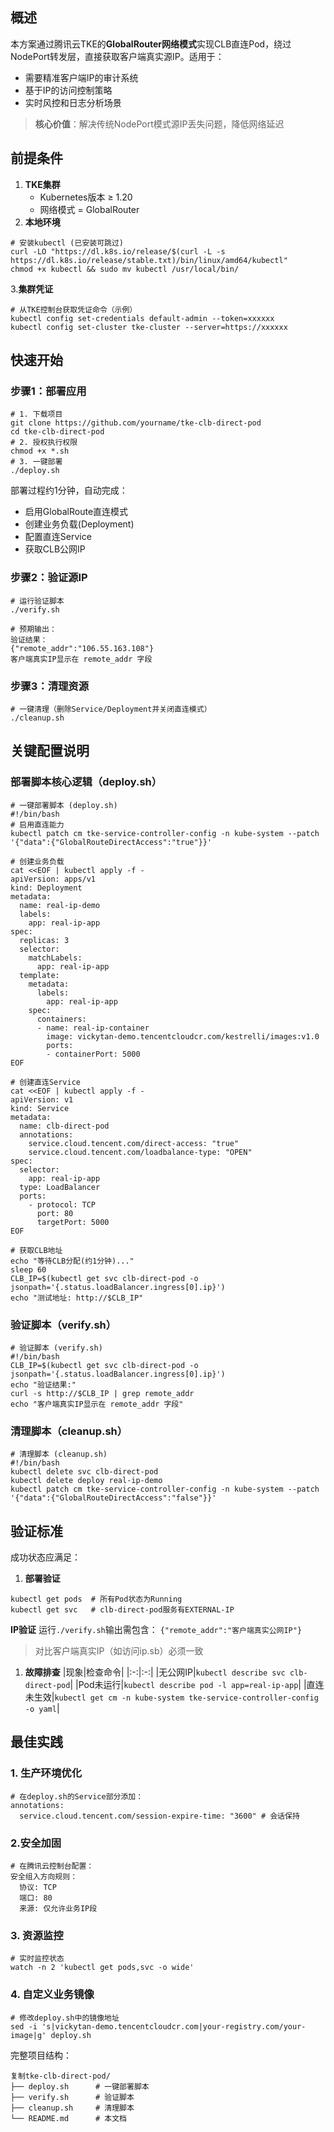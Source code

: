 
## 概述

本方案通过腾讯云TKE的**GlobalRouter网络模式**实现CLB直连Pod，绕过NodePort转发层，直接获取客户端真实源IP。适用于：
- 需要精准客户端IP的审计系统
- 基于IP的访问控制策略
- 实时风控和日志分析场景

>​**核心价值**​：解决传统NodePort模式源IP丢失问题，降低网络延迟

## 前提条件

1. ​**TKE集群**​
	- Kubernetes版本 ≥ 1.20
	- 网络模式 = GlobalRouter
2. ​**本地环境**​

```
# 安装kubectl (已安装可跳过)
curl -LO "https://dl.k8s.io/release/$(curl -L -s https://dl.k8s.io/release/stable.txt)/bin/linux/amd64/kubectl"
chmod +x kubectl && sudo mv kubectl /usr/local/bin/
```
3.​**集群凭证**
```
# 从TKE控制台获取凭证命令（示例）
kubectl config set-credentials default-admin --token=xxxxxx
kubectl config set-cluster tke-cluster --server=https://xxxxxx
```

## 快速开始

### 步骤1：部署应用

```
# 1. 下载项目
git clone https://github.com/yourname/tke-clb-direct-pod
cd tke-clb-direct-pod
# 2. 授权执行权限
chmod +x *.sh
# 3. 一键部署
./deploy.sh
```

部署过程约1分钟，自动完成：
- 启用GlobalRoute直连模式
- 创建业务负载(Deployment)
- 配置直连Service
- 获取CLB公网IP

### 步骤2：验证源IP

```
# 运行验证脚本
./verify.sh

# 预期输出：
验证结果：
{"remote_addr":"106.55.163.108"} 
客户端真实IP显示在 remote_addr 字段
```

### 步骤3：清理资源
```
# 一键清理（删除Service/Deployment并关闭直连模式）
./cleanup.sh
```

## 关键配置说明

### 部署脚本核心逻辑（deploy.sh）
```
# 一键部署脚本 (deploy.sh)
#!/bin/bash
# 启用直连能力
kubectl patch cm tke-service-controller-config -n kube-system --patch '{"data":{"GlobalRouteDirectAccess":"true"}}'

# 创建业务负载
cat <<EOF | kubectl apply -f -
apiVersion: apps/v1
kind: Deployment
metadata:
  name: real-ip-demo
  labels:
    app: real-ip-app
spec:
  replicas: 3
  selector:
    matchLabels:
      app: real-ip-app
  template:
    metadata:
      labels:
        app: real-ip-app
    spec:
      containers:
      - name: real-ip-container
        image: vickytan-demo.tencentcloudcr.com/kestrelli/images:v1.0
        ports:
        - containerPort: 5000
EOF

# 创建直连Service
cat <<EOF | kubectl apply -f -
apiVersion: v1
kind: Service
metadata:
  name: clb-direct-pod
  annotations:
    service.cloud.tencent.com/direct-access: "true"
    service.cloud.tencent.com/loadbalance-type: "OPEN"
spec:
  selector:
    app: real-ip-app
  type: LoadBalancer
  ports:
    - protocol: TCP
      port: 80
      targetPort: 5000
EOF

# 获取CLB地址
echo "等待CLB分配(约1分钟)..."
sleep 60
CLB_IP=$(kubectl get svc clb-direct-pod -o jsonpath='{.status.loadBalancer.ingress[0].ip}')
echo "测试地址: http://$CLB_IP"
```

### 验证脚本（verify.sh）
```
# 验证脚本 (verify.sh)
#!/bin/bash
CLB_IP=$(kubectl get svc clb-direct-pod -o jsonpath='{.status.loadBalancer.ingress[0].ip}')
echo "验证结果:"
curl -s http://$CLB_IP | grep remote_addr
echo "客户端真实IP显示在 remote_addr 字段"
```

### 清理脚本（cleanup.sh）
```
# 清理脚本 (cleanup.sh)
#!/bin/bash
kubectl delete svc clb-direct-pod
kubectl delete deploy real-ip-demo
kubectl patch cm tke-service-controller-config -n kube-system --patch '{"data":{"GlobalRouteDirectAccess":"false"}}'
```

## 验证标准

成功状态应满足：
1. ​**部署验证**​
```
kubectl get pods  # 所有Pod状态为Running
kubectl get svc   # clb-direct-pod服务有EXTERNAL-IP
```

​**IP验证**​
运行`./verify.sh`输出需包含：
`{"remote_addr":"客户端真实公网IP"}`
>对比客户端真实IP（如访问ip.sb）必须一致

1. **故障排查**​
	|现象|检查命令|
	|:-:|:-:|
	|无公网IP|`kubectl describe svc clb-direct-pod`|
	|Pod未运行|`kubectl describe pod -l app=real-ip-app`|
	|直连未生效|`kubectl get cm -n kube-system tke-service-controller-config -o yaml`|
	
	
## 最佳实践

### 1. 生产环境优化
```
# 在deploy.sh的Service部分添加：
annotations:
  service.cloud.tencent.com/session-expire-time: "3600" # 会话保持
```

### 2.安全加固
```
# 在腾讯云控制台配置：
安全组入方向规则：
  协议: TCP
  端口: 80
  来源: 仅允许业务IP段
```

### 3. 资源监控
```
# 实时监控状态
watch -n 2 'kubectl get pods,svc -o wide'
```

### 4. 自定义业务镜像

```
# 修改deploy.sh中的镜像地址
sed -i 's|vickytan-demo.tencentcloudcr.com|your-registry.com/your-image|g' deploy.sh
```

完整项目结构：
```
复制tke-clb-direct-pod/
├── deploy.sh      # 一键部署脚本  
├── verify.sh      # 验证脚本  
├── cleanup.sh     # 清理脚本  
└── README.md      # 本文档  
```
